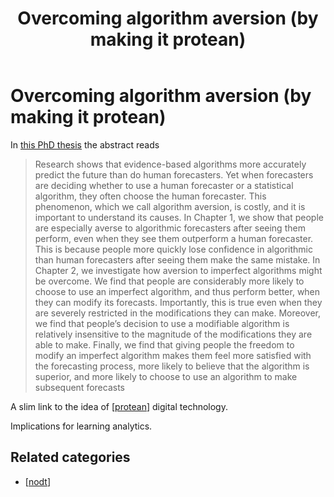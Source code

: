 ﻿---
title: Overcoming algorithm aversion (by making it protean)
---
# Overcoming algorithm aversion (by making it protean)

In [this PhD thesis](http://repository.upenn.edu/cgi/viewcontent.cgi?article=3472&context=edissertations) the abstract reads

> Research shows that evidence-based algorithms more accurately predict the future than do human forecasters. Yet when forecasters are deciding whether to use a human forecaster or a statistical algorithm, they often choose the human forecaster. This phenomenon, which we call algorithm aversion, is costly, and it is important to understand its causes. In Chapter 1, we show that people are especially averse to algorithmic forecasters after seeing them perform, even when they see them outperform a human forecaster. This is because people more quickly lose confidence in algorithmic than human forecasters after seeing them make the same mistake. In Chapter 2, we investigate how aversion to imperfect algorithms might be overcome. We find that people are considerably more likely to choose to use an imperfect algorithm, and thus perform better, when they can modify its forecasts. Importantly, this is true even when they are severely restricted in the modifications they can make. Moreover, we find that people’s decision to use a modifiable algorithm is relatively insensitive to the magnitude of the modifications they are able to make. Finally, we find that giving people the freedom to modify an imperfect algorithm makes them feel more satisfied with the forecasting process, more likely to believe that the algorithm is superior, and more likely to choose to use an algorithm to make subsequent forecasts

A slim link to the idea of [[protean]] digital technology.

Implications for learning analytics.

## Related categories

- [[nodt]]



[//begin]: # "Autogenerated link references for markdown compatibility"
[protean]: ../concepts/protean "Protean"
[nodt]: nodt "Nature of Digital Technology"
[//end]: # "Autogenerated link references"